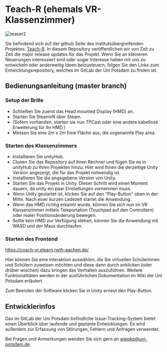 # Teach-R (ehemals VR-Klassenzimmer)

![teaser2](https://github.com/wiepke/VR_Klassenzimmer/assets/63720520/056efd86-fc38-4f81-8a18-75e4b80fa7be)

Sie befindend sich auf der github Seite des institutsübergreifenden Projektes: [Teach-R](https://www.teach-r.de).
In diesem Repository veröffentlichen wir von Zeit zu Zeit die major release updates für das Projekt. Wenn Sie an kleineren Neuerungen interessiert sind oder sogar Interesse haben mit uns zu entwickeln oder anderweitig Ideen beizusteuern, folgen Sie den Links zum Entwicklungsrepository, welches im GitLab der Uni Potsdam zu finden ist. 

## Bedienungsanleitung (master branch)

### Setup der Brille
- Schließen Sie zuerst das Head mounted Display (HMD) an. 
- Starten Sie SteamVR über Steam.
- (Sofern vorhanden, starten sie nun TPCast oder eine andere kabellose Erweiterung für ihr HMD.)
- Messen Sie eine 2m x 2m freie Fläche aus, die sogenannte Play area.

### Starten des Klassenzimmers
- Installieren Sie unityHub.
- Clonen Sie das Repository auf Ihren Rechner und fügen Sie es in unityHub zu Ihren Projekten hinzu. Hier wird Ihnen die derzeitige Unity Version angezeigt, die für das Projekt notwendig ist.
- Installieren Sie die angegebene Version von Unity.
- Starten Sie das Projekt in Unity. Dieser Schritt wird einen Moment dauern, da unity ein paar Einstellungen vornehmen muss.
- Wenn Unity gestartet ist, klicken Sie auf den "Play-Button" oben in der Mitte. Nach einer kurzen Ladezeit startet die Anwendung.
- Wenn das HMD richtig erkannt wurde, können Sie sich nun im VR Klassenzimmer mittels Teleportation (Touchpad auf den Controllern) oder realer Positionsänderung bewegen.
- Sollte kein HMD zur Verfügung stehen, können Sie die Anwendung mit WASD und der Maus durchlaufen.

### Starten des Frontend
https://coach-vr.elearn.rwth-aachen.de/

Hier können Sie eine Interaktion auswählen, die Sie virtuellen Schülerinnen und Schülern zuweisen möchten und diese dann durch anklicken (oder drüber wischen) dazu bringen das Verhalten auszuführen.
Weitere Funktionalitäten werden in der ausführlichen Dokumentation im Wiki der Uni Potsdam erläutert.

Zum Beenden der Software klicken Sie in Unity erneut den Play-Button.

## Entwicklerinfos
Das im GitLab der Uni Potsdam befindliche Issue-Tracking-System bietet einen Überblick über laufende und geplante Entwicklungen. Es wird außerdem zur Erfassung von Störungen, Fehlern und Anfragen verwendet. 

Bei Fragen und Anmerkungen wenden Sie sich gern an wiepke@uni-potsdam.de.
